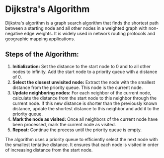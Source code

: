 # Dijkstra's Algorithm

Dijkstra's algorithm is a graph search algorithm that finds the shortest path between a starting node and all other nodes in a weighted graph with non-negative edge weights. It is widely used in network routing protocols and geographic mapping applications.

## Steps of the Algorithm:
1. **Initialization:** Set the distance to the start node to 0 and to all other nodes to infinity. Add the start node to a priority queue with a distance of 0.
2. **Select the closest unvisited node:** Extract the node with the smallest distance from the priority queue. This node is the current node.
3. **Update neighboring nodes:** For each neighbor of the current node, calculate the distance from the start node to this neighbor through the current node. If this new distance is shorter than the previously known distance, update the shortest distance to this neighbor and add it to the priority queue.
4. **Mark the node as visited:** Once all neighbors of the current node have been processed, mark the current node as visited.
5. **Repeat:** Continue the process until the priority queue is empty.

The algorithm uses a priority queue to efficiently select the next node with the smallest tentative distance. It ensures that each node is visited in order of increasing distance from the start node.